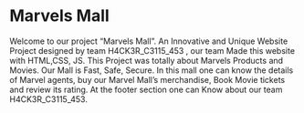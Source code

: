 # Marvels Mall
Welcome to our project “Marvels Mall”.
An Innovative and Unique Website Project designed by team H4CK3R_C3115_453 , our team Made this website with HTML,CSS, JS. This Project was totally about Marvels Products and Movies.
Our Mall is Fast, Safe, Secure.
In this mall one can know the details of Marvel agents, buy our Marvel Mall’s merchandise, Book Movie tickets and review its rating. At the footer section one can Know about our team H4CK3R_C3115_453.
